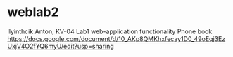 # weblab2
Ilyinthcik Anton, KV-04 Lab1 web-application functionality Phone book
https://docs.google.com/document/d/10_AKp8QMKhxfecay1D0_49oEqj3EzUxjV4O2fYQ6myU/edit?usp=sharing
